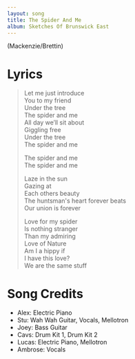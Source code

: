 ```yaml
---
layout: song
title: The Spider And Me
album: Sketches Of Brunswick East
---
```


(Mackenzie/Brettin)

# Lyrics

> Let me just introduce  
> You to my friend  
> Under the tree  
> The spider and me  
> All day we’ll sit about  
> Giggling free  
> Under the tree  
> The spider and me  
>  
> The spider and me  
> The spider and me  
>  
> Laze in the sun  
> Gazing at  
> Each others beauty  
> The huntsman's heart forever beats  
> Our union is forever  
>  
> Love for my spider  
> Is nothing stranger  
> Than my admiring  
> Love of Nature  
> Am I a hippy if  
> I have this love?  
> We are the same stuff  

# Song Credits

* Alex: Electric Piano
* Stu: Wah Wah Guitar, Vocals, Mellotron
* Joey: Bass Guitar
* Cavs: Drum Kit 1, Drum Kit 2
* Lucas: Electric Piano, Mellotron
* Ambrose: Vocals
